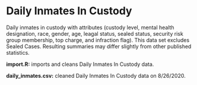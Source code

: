 # Daily Inmates In Custody

Daily inmates in custody with attributes (custody level, mental health designation, race, gender, age, leagal status, sealed status, security risk group membership, top charge, and infraction flag). This data set excludes Sealed Cases. Resulting summaries may differ slightly from other published statistics.

**import.R:** imports and cleans Daily Inmates In Custody data.

**daily_inmates.csv:** cleaned Daily Inmates In Custody data on 8/26/2020.
